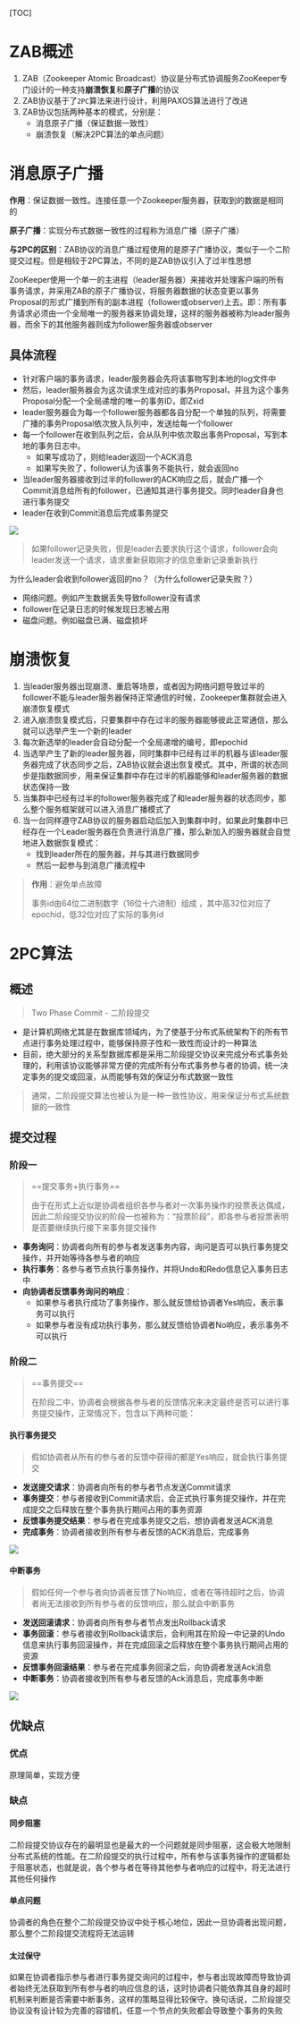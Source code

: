 [TOC]

# ZAB概述

1. ZAB（Zookeeper Atomic Broadcast）协议是分布式协调服务ZooKeeper专门设计的一种支持**崩溃恢复**和**原子广播**的协议
2. ZAB协议基于了`2PC`算法来进行设计，利用PAXOS算法进行了改进
3. ZAB协议包括两种基本的模式，分别是：
   - 消息原子广播（保证数据一致性）
   - 崩溃恢复（解决2PC算法的单点问题）





# 消息原子广播

**作用**：保证数据一致性。连接任意一个Zookeeper服务器，获取到的数据是相同的

**原子广播**：实现分布式数据一致性的过程称为消息广播（原子广播）

**与2PC的区别**：ZAB协议的消息广播过程使用的是原子广播协议，类似于一个二阶提交过程。但是相较于2PC算法，不同的是ZAB协议引入了过半性思想



ZooKeeper使用一个单一的主进程（leader服务器）来接收并处理客户端的所有事务请求，并采用ZAB的原子广播协议，将服务器数据的状态变更以事务Proposal的形式广播到所有的副本进程（follower或observer)上去。即：所有事务请求必须由一个全局唯一的服务器来协调处理，这样的服务器被称为leader服务器，而余下的其他服务器则成为follower服务器或observer



## 具体流程

- 针对客户端的事务请求，leader服务器会先将该事物写到本地的log文件中
- 然后，leader服务器会为这次请求生成对应的事务Proposal，并且为这个事务Proposal分配一个全局递增的唯一的事务ID，即Zxid
- leader服务器会为每一个follower服务器都各自分配一个单独的队列，将需要广播的事务Proposal依次放入队列中，发送给每一个follower
- 每一个follower在收到队列之后，会从队列中依次取出事务Proposal，写到本地的事务日志中。
  - 如果写成功了，则给leader返回一个ACK消息
  - 如果写失败了，follower认为该事务不能执行，就会返回no
- 当leader服务器接收到过半的follower的ACK响应之后，就会广播一个Commit消息给所有的follower，已通知其进行事务提交。同时leader自身也进行事务提交
- leader在收到Commit消息后完成事务提交



![](https://note.youdao.com/yws/api/personal/file/54CFAA1B400042A4B51005F26CE7D237?method=download&shareKey=7285e2ba3cb142b5a46fca97039cf6a9)

> 如果follower记录失败，但是leader去要求执行这个请求，follower会向leader发送一个请求，请求重新获取刚才的信息重新记录重新执行

为什么leader会收到follower返回的no？（为什么follower记录失败？）

- 网络问题。例如产生数据丢失导致follower没有请求
- follower在记录日志的时候发现日志被占用
- 磁盘问题。例如磁盘已满、磁盘损坏



# 崩溃恢复

1. 当leader服务器出现崩溃、重启等场景，或者因为网络问题导致过半的follower不能与leader服务器保持正常通信的时候，Zookeeper集群就会进入崩溃恢复模式
2. 进入崩溃恢复模式后，只要集群中存在过半的服务器能够彼此正常通信，那么就可以选举产生一个新的leader
3. 每次新选举的leader会自动分配一个全局递增的编号，即epochid
4. 当选举产生了新的leader服务器，同时集群中已经有过半的机器与该leader服务器完成了状态同步之后，ZAB协议就会退出恢复模式。其中，所谓的状态同步是指数据同步，用来保证集群中存在过半的机器能够和leader服务器的数据状态保持一致
5. 当集群中已经有过半的follower服务器完成了和leader服务器的状态同步，那么整个服务框架就可以进入消息广播模式了
6. 当一台同样遵守ZAB协议的服务器启动后加入到集群中时，如果此时集群中已经存在一个Leader服务器在负责进行消息广播，那么新加入的服务器就会自觉地进入数据恢复模式：
   - 找到leader所在的服务器，并与其进行数据同步
   - 然后一起参与到消息广播流程中

> **作用**：避免单点故障
>
> 事务id由64位二进制数字（16位十六进制）组成 ，其中高32位对应了epochid，低32位对应了实际的事务id



# 2PC算法

## 概述

> Two Phase Commit	-	二阶段提交

- 是计算机网络尤其是在数据库领域内，为了使基于分布式系统架构下的所有节点进行事务处理过程中，能够保持原子性和一致性而设计的一种算法
- 目前，绝大部分的关系型数据库都是采用二阶段提交协议来完成分布式事务处理的，利用该协议能够非常方便的完成所有分布式事务参与者的协调，统一决定事务的提交或回滚，从而能够有效的保证分布式数据一致性

> 通常，二阶段提交算法也被认为是一种一致性协议，用来保证分布式系统数据的一致性



## 提交过程

### 阶段一

> ==提交事务+执行事务==
>
> 由于在形式上近似是协调者组织各参与者对一次事务操作的投票表达偶成，因此二阶段提交协议的阶段一也被称为：“投票阶段”，即各参与者投票表明是否要继续执行接下来事务提交操作

- **事务询问**：协调者向所有的参与者发送事务内容，询问是否可以执行事务提交操作，并开始等待各参与者的响应
- **执行事务**：各参与者节点执行事务操作，并将Undo和Redo信息记入事务日志中
- **向协调者反馈事务询问的响应**：
  - 如果参与者执行成功了事务操作，那么就反馈给协调者Yes响应，表示事务可以执行
  - 如果参与者没有成功执行事务，那么就反馈给协调者No响应，表示事务不可以执行



### 阶段二

> ==事务提交==
>
> 在阶段二中，协调者会根据各参与者的反馈情况来决定最终是否可以进行事务提交操作，正常情况下，包含以下两种可能：

#### 执行事务提交

> 假如协调者从所有的参与者的反馈中获得的都是Yes响应，就会执行事务提交

- **发送提交请求**：协调者向所有的参与者节点发送Commit请求
- **事务提交**：参与者接收到Commit请求后，会正式执行事务提交操作，并在完成提交之后释放在整个事务执行期间占用的事务资源
- **反馈事务提交结果**：参与者在完成事务提交之后，想协调者发送ACK消息
- **完成事务**：协调者接收到所有参与者反馈的ACK消息后，完成事务

![](https://note.youdao.com/yws/api/personal/file/356F124BF3CB4AE0B5EBD4B7E1643E7C?method=download&shareKey=898cc1ba774f5bdccfba3b18e718beb5)





#### 中断事务

> 假如任何一个参与者向协调者反馈了No响应，或者在等待超时之后，协调者尚无法接收到所有参与者的反馈响应，那么就会中断事务

- **发送回滚请求**：协调者向所有参与者节点发出Rollback请求
- **事务回滚**：参与者接收到Rollback请求后，会利用其在阶段一中记录的Undo信息来执行事务回滚操作，并在完成回滚之后释放在整个事务执行期间占用的资源
- **反馈事务回滚结果**：参与者在完成事务回滚之后，向协调者发送Ack消息
- **中断事务**：协调者接收到所有参与者反馈的Ack消息后，完成事务中断

![](https://note.youdao.com/yws/api/personal/file/545E0242348141218DE08F048F46BCA8?method=download&shareKey=bc67094cfb8784a09569eda205bc9b6f)





## 优缺点

### 优点

原理简单，实现方便

### 缺点

#### 同步阻塞

二阶段提交协议存在的最明显也是最大的一个问题就是同步阻塞，这会极大地限制分布式系统的性能。在二阶段提交的执行过程中，所有参与该事务操作的逻辑都处于阻塞状态，也就是说，各个参与者在等待其他参与者响应的过程中，将无法进行其他任何操作

#### 单点问题

协调者的角色在整个二阶段提交协议中处于核心地位，因此一旦协调者出现问题，那么整个二阶段提交流程将无法运转

#### 太过保守

如果在协调者指示参与者进行事务提交询问的过程中，参与者出现故障而导致协调者始终无法获取到所有参与者的响应信息的话，这时协调者只能依靠其自身的超时机制来判断是否需要中断事务，这样的策略显得比较保守。换句话说，二阶段提交协议没有设计较为完善的容错机，任意一个节点的失败都会导致整个事务的失败